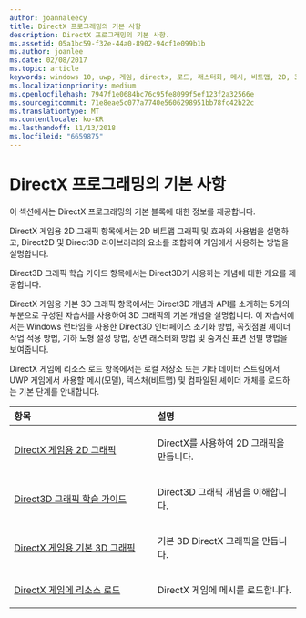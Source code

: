 ```yaml
---
author: joannaleecy
title: DirectX 프로그래밍의 기본 사항
description: DirectX 프로그래밍의 기본 사항.
ms.assetid: 05a1bc59-f32e-44a0-8902-94cf1e099b1b
ms.author: joanlee
ms.date: 02/08/2017
ms.topic: article
keywords: windows 10, uwp, 게임, directx, 로드, 래스터화, 메시, 비트맵, 2D, 3D
ms.localizationpriority: medium
ms.openlocfilehash: 7947f1e0684bc76c95fe8099f5ef123f2a32566e
ms.sourcegitcommit: 71e8eae5c077a7740e5606298951bb78fc42b22c
ms.translationtype: MT
ms.contentlocale: ko-KR
ms.lasthandoff: 11/13/2018
ms.locfileid: "6659875"
---
```

# <a name="fundamentals-of-directx-programming"></a>DirectX 프로그래밍의 기본 사항

이 섹션에서는 DirectX 프로그래밍의 기본 블록에 대한 정보를 제공합니다.

DirectX 게임용 2D 그래픽 항목에서는 2D 비트맵 그래픽 및 효과의 사용법을 설명하고, Direct2D 및 Direct3D 라이브러리의 요소를 조합하여 게임에서 사용하는 방법을 설명합니다.

Direct3D 그래픽 학습 가이드 항목에서는 Direct3D가 사용하는 개념에 대한 개요를 제공합니다.

DirectX 게임용 기본 3D 그래픽 항목에서는 Direct3D 개념과 API를 소개하는 5개의 부분으로 구성된 자습서를 사용하여 3D 그래픽의 기본 개념을 설명합니다. 이 자습서에서는 Windows 런타임을 사용한 Direct3D 인터페이스 초기화 방법, 꼭짓점별 셰이더 작업 적용 방법, 기하 도형 설정 방법, 장면 래스터화 방법 및 숨겨진 표면 선별 방법을 보여줍니다.

DirectX 게임에 리소스 로드 항목에서는 로컬 저장소 또는 기타 데이터 스트림에서 UWP 게임에서 사용할 메시(모델), 텍스처(비트맵) 및 컴파일된 셰이더 개체를 로드하는 기본 단계를 안내합니다.

<table>
<colgroup>
<col width="50%" />
<col width="50%" />
</colgroup>
<thead>
<tr class="header">
<th align="left">항목</th>
<th align="left">설명</th>
</tr>
</thead>
<tbody>
<tr class="odd">
<td align="left"><p><a href="working-with-2d-graphics-in-your-directx-game.md">DirectX 게임용 2D 그래픽</a></p></td>
<td align="left"><p>DirectX를 사용하여 2D 그래픽을 만듭니다.</p></td>
</tr>
<tr class="even">
<td align="left"><p><a href="https://msdn.microsoft.com/windows/uwp/graphics-concepts/index">Direct3D 그래픽 학습 가이드</a></p></td>
<td align="left"><p>Direct3D 그래픽 개념을 이해합니다.</p></td>
</tr>
<tr class="odd">
<td align="left"><p><a href="an-introduction-to-3d-graphics-with-directx.md">DirectX 게임용 기본 3D 그래픽</a></p></td>
<td align="left"><p>기본 3D DirectX 그래픽을 만듭니다.</p></td>
</tr>
<tr class="even">
<td align="left"><p><a href="load-a-game-asset.md">DirectX 게임에 리소스 로드</a></p></td>
<td align="left"><p>DirectX 게임에 메시를 로드합니다.</p></td>
</tr>
</tbody>
</table>
